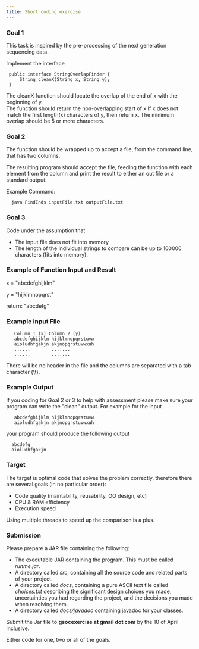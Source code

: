 ```yaml
---
title: Short coding exercise
---
```


### Goal 1

This task is inspired by the pre-processing of the next generation
sequencing data.

Implement the interface

` public interface StringOverlapFinder {`  
`     String cleanX(String x, String y);`  
` }`

The cleanX function should locate the overlap of the end of x with the
beginning of y.  
The function should return the non-overlapping start of x If x does not
match the first length(x) characters of y, then return x. The minimum
overlap should be 5 or more characters.

### Goal 2

The function should be wrapped up to accept a file, from the command
line, that has two columns.

The resulting program should accept the file, feeding the function with
each element from the column and print the result to either an out file
or a standard output.

Example Command:

`  java FindEnds inputFile.txt outputFile.txt`

### Goal 3

Code under the assumption that

-   The input file does not fit into memory
-   The length of the individual strings to compare can be up to 100000
    characters (fits into memory).

### Example of Function Input and Result

x = "abcdefghijklm"

y = "hijklmnopqrst"

return: "abcdefg"

### Example Input File

`   Column_1 (x) Column_2 (y)`  
`   abcdefghijklm hijklmnopqrstuvw`  
`   aioludhfgakjn akjnopqrstuvwxuh`  
`   ......        .......`  
`   ......        .......`

There will be no header in the file and the columns are separated with a
tab character (\\t).

### Example Output

If you coding for Goal 2 or 3 to help with assessment please make sure
your program can write the "clean" output. For example for the input

`   abcdefghijklm hijklmnopqrstuvw`  
`   aioludhfgakjn akjnopqrstuvwxuh`

your program should produce the following output

`  abcdefg`  
`  aioludhfgakjn`

### Target

The target is optimal code that solves the problem correctly, therefore
there are several goals (in no particular order):

-   Code quality (maintability, reusability, OO design, etc)
-   CPU & RAM efficiency
-   Execution speed

Using multiple threads to speed up the comparison is a plus.

### Submission

Please prepare a JAR file containing the following:

-   The executable JAR containing the program. This must be called
    *runme.jar*.
-   A directory called *src*, containing all the source code and related
    parts of your project.
-   A directory called *docs*, containing a pure ASCII text file called
    *choices.txt* describing the significant design choices you made,
    uncertainties you had regarding the project, and the decisions you
    made when resolving them.
-   A directory called *docs/javadoc* containing javadoc for your
    classes.

Submit the Jar file to **gsocexercise at gmail dot com** by the 10 of
April inclusive.

Either code for one, two or all of the goals.
